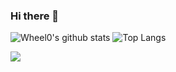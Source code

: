 ### Hi there 👋

<!--
**Wheel0/Wheel0** is a ✨ _special_ ✨ repository because its `README.md` (this file) appears on your GitHub profile.

Here are some ideas to get you started:

- 🔭 I’m currently working on ...
- 🌱 I’m currently learning ...
- 👯 I’m looking to collaborate on ...
- 🤔 I’m looking for help with ...
- 💬 Ask me about ...
- 📫 How to reach me: ...
- 😄 Pronouns: ...
- ⚡ Fun fact: ...
-->

![Wheel0's github stats](https://github-readme-stats.vercel.app/api?username=Wheel0&show_icons=true&theme=radical)
![Top Langs](https://github-readme-stats.vercel.app/api/top-langs/?username=Wheel0&layout=compact&theme=radical)

<a href="https://www.youtube.com/@user-em2wh2ov3z/featured" target="_blank"><img src="https://img.shields.io/badge/my youtube channel-000000?style=flat&logo=youtube&logoColor=FF0000"/></a>
